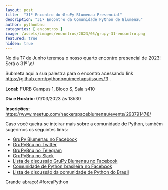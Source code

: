 ```yaml
---
layout: post
title:  "31º Encontro do GruPy Blumenau Presencial"
description: "31º Encontro da Comunidade Python de Blumenau"
author: pythonbnu
categories: [ encontros ]
image: /assets/images/encontros/2023/05/grupy-31-encontro.png
featured: true
hidden: true
---
```


No dia 17 de Junho teremos o nosso quarto encontro presencial de 2023! Será o 31º \o/

Submeta aqui a sua palestra para o encontro acessando link https://github.com/pythonbnu/meetups/issues/3 .

**Local:** FURB Campus 1, Bloco S, Sala s410

**Dia e Horário:** 01/03/2023 às 18h30

**Inscrições:** https://www.meetup.com/hackerspaceblumenau/events/293791478/

Caso você queira se inteirar mais sobre a comunidade de Python, também sugerimos os seguintes links:

<ul>
    <li><a href="https://www.facebook.com/pythonbnu/">GruPy Blumenau no Facebook</a></li>
    <li><a href="https://twitter.com/pythonbnu">GruPyBnu no Twitter</a></li>
    <li><a href="https://telegram.me/GruPyBnu">GruPyBnu no Telegram</a></li>
    <li><a href="https://hackerspaceblumenau.slack.com/messages/C6U70HXK4">GruPyBnu no Slack</a></li>
    <li><a href="https://www.facebook.com/groups/185266825299444/">Lista de discussão GruPy Blumenau no Facebook</a></li>
    <li><a href="https://www.facebook.com/groups/python.brasil/">Comunidade de Python brasileira no Facebook</a></li>
    <li><a href="https://groups.google.com/forum/#!forum/python-brasil">Lista de discussão da comunidade de Python do Brasil</a></li>
</ul>

Grande abraço!
#forcaPython
